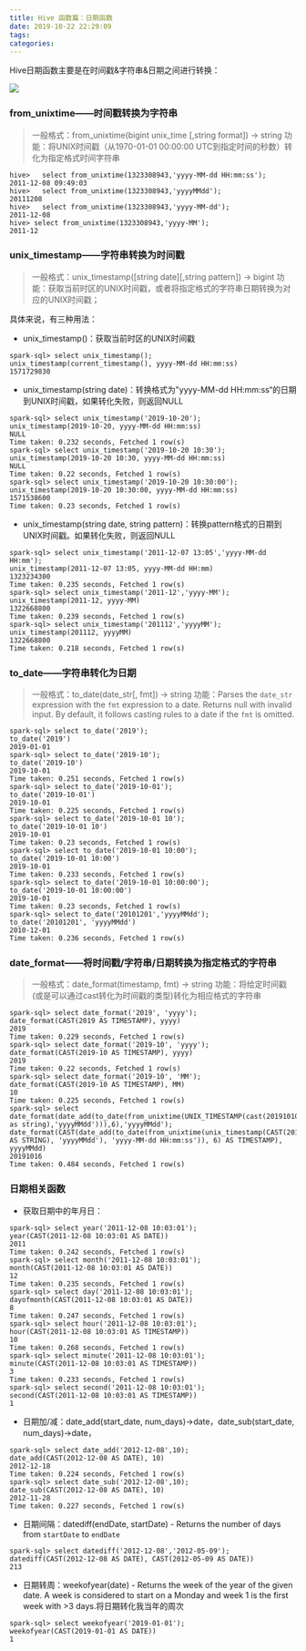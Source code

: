 ```yaml
---
title: Hive 函数篇：日期函数
date: 2019-10-22 22:29:09
tags:
categories:
---
```


Hive日期函数主要是在时间戳&字符串&日期之间进行转换：

![](https://likeitea-1257692904.cos.ap-guangzhou.myqcloud.com/liketea_blog/20191022191911.png)


### from_unixtime——时间戳转换为字符串

> 一般格式：from_unixtime(bigint unix_time [,string format]) -> string
> 功能：将UNIX时间戳（从1970-01-01 00:00:00 UTC到指定时间的秒数）转化为指定格式时间字符串

```
hive>   select from_unixtime(1323308943,'yyyy-MM-dd HH:mm:ss');
2011-12-08 09:49:03
hive>   select from_unixtime(1323308943,'yyyyMMdd');
20111208
hive>   select from_unixtime(1323308943,'yyyy-MM-dd');
2011-12-08
hive> select from_unixtime(1323308943,'yyyy-MM');
2011-12
```
   
### unix_timestamp——字符串转换为时间戳

> 一般格式：unix_timestamp([string date][,string pattern]) -> bigint
> 功能：获取当前时区的UNIX时间戳，或者将指定格式的字符串日期转换为对应的UNIX时间戳；

具体来说，有三种用法：

- unix_timestamp()：获取当前时区的UNIX时间戳

```
spark-sql> select unix_timestamp();
unix_timestamp(current_timestamp(), yyyy-MM-dd HH:mm:ss)
1571729830
```

- unix_timestamp(string date)：转换格式为"yyyy-MM-dd HH:mm:ss“的日期到UNIX时间戳，如果转化失败，则返回NULL

```
spark-sql> select unix_timestamp('2019-10-20');
unix_timestamp(2019-10-20, yyyy-MM-dd HH:mm:ss)
NULL
Time taken: 0.232 seconds, Fetched 1 row(s)
spark-sql> select unix_timestamp('2019-10-20 10:30');
unix_timestamp(2019-10-20 10:30, yyyy-MM-dd HH:mm:ss)
NULL
Time taken: 0.22 seconds, Fetched 1 row(s)
spark-sql> select unix_timestamp('2019-10-20 10:30:00');
unix_timestamp(2019-10-20 10:30:00, yyyy-MM-dd HH:mm:ss)
1571538600
Time taken: 0.23 seconds, Fetched 1 row(s)
```
   
- unix_timestamp(string date, string pattern)：转换pattern格式的日期到UNIX时间戳。如果转化失败，则返回NULL

```
spark-sql> select unix_timestamp('2011-12-07 13:05','yyyy-MM-dd HH:mm');
unix_timestamp(2011-12-07 13:05, yyyy-MM-dd HH:mm)
1323234300
Time taken: 0.235 seconds, Fetched 1 row(s)
spark-sql> select unix_timestamp('2011-12','yyyy-MM');
unix_timestamp(2011-12, yyyy-MM)
1322668800
Time taken: 0.239 seconds, Fetched 1 row(s)
spark-sql> select unix_timestamp('201112','yyyyMM');
unix_timestamp(201112, yyyyMM)
1322668800
Time taken: 0.218 seconds, Fetched 1 row(s)
```
   
### to_date——字符串转化为日期

> 一般格式：to_date(date_str[, fmt]) -> string
> 功能：Parses the `date_str` expression with the `fmt` expression to a date. Returns null with invalid input. By default, it follows casting rules to a date if the `fmt` is omitted.

```
spark-sql> select to_date('2019');
to_date('2019')
2019-01-01
spark-sql> select to_date('2019-10');
to_date('2019-10')
2019-10-01
Time taken: 0.251 seconds, Fetched 1 row(s)
spark-sql> select to_date('2019-10-01');
to_date('2019-10-01')
2019-10-01
Time taken: 0.225 seconds, Fetched 1 row(s)
spark-sql> select to_date('2019-10-01 10');
to_date('2019-10-01 10')
2019-10-01
Time taken: 0.23 seconds, Fetched 1 row(s)
spark-sql> select to_date('2019-10-01 10:00');
to_date('2019-10-01 10:00')
2019-10-01
Time taken: 0.233 seconds, Fetched 1 row(s)
spark-sql> select to_date('2019-10-01 10:00:00');
to_date('2019-10-01 10:00:00')
2019-10-01
Time taken: 0.23 seconds, Fetched 1 row(s)
spark-sql> select to_date('20101201','yyyyMMdd');
to_date('20101201', 'yyyyMMdd')
2010-12-01
Time taken: 0.236 seconds, Fetched 1 row(s)
```
   
### date_format——将时间戳/字符串/日期转换为指定格式的字符串

> 一般格式：date_format(timestamp, fmt) -> string
> 功能：将给定时间戳(或是可以通过cast转化为时间戳的类型)转化为相应格式的字符串

```
spark-sql> select date_format('2019', 'yyyy');
date_format(CAST(2019 AS TIMESTAMP), yyyy)
2019
Time taken: 0.229 seconds, Fetched 1 row(s)
spark-sql> select date_format('2019-10', 'yyyy');
date_format(CAST(2019-10 AS TIMESTAMP), yyyy)
2019
Time taken: 0.22 seconds, Fetched 1 row(s)
spark-sql> select date_format('2019-10', 'MM');
date_format(CAST(2019-10 AS TIMESTAMP), MM)
10
Time taken: 0.225 seconds, Fetched 1 row(s)
spark-sql> select date_format(date_add(to_date(from_unixtime(UNIX_TIMESTAMP(cast(20191010 as string),'yyyyMMdd'))),6),'yyyyMMdd');
date_format(CAST(date_add(to_date(from_unixtime(unix_timestamp(CAST(20191010 AS STRING), 'yyyyMMdd'), 'yyyy-MM-dd HH:mm:ss')), 6) AS TIMESTAMP), yyyyMMdd)
20191016
Time taken: 0.484 seconds, Fetched 1 row(s)
```

### 日期相关函数

- 获取日期中的年月日：

```
spark-sql> select year('2011-12-08 10:03:01');
year(CAST(2011-12-08 10:03:01 AS DATE))
2011
Time taken: 0.242 seconds, Fetched 1 row(s)
spark-sql> select month('2011-12-08 10:03:01');
month(CAST(2011-12-08 10:03:01 AS DATE))
12
Time taken: 0.235 seconds, Fetched 1 row(s)
spark-sql> select day('2011-12-08 10:03:01');
dayofmonth(CAST(2011-12-08 10:03:01 AS DATE))
8
Time taken: 0.247 seconds, Fetched 1 row(s)
spark-sql> select hour('2011-12-08 10:03:01');
hour(CAST(2011-12-08 10:03:01 AS TIMESTAMP))
10
Time taken: 0.268 seconds, Fetched 1 row(s)
spark-sql> select minute('2011-12-08 10:03:01');
minute(CAST(2011-12-08 10:03:01 AS TIMESTAMP))
3
Time taken: 0.233 seconds, Fetched 1 row(s)
spark-sql> select second('2011-12-08 10:03:01');
second(CAST(2011-12-08 10:03:01 AS TIMESTAMP))
1
```

- 日期加/减：date_add(start_date, num_days)->date，date_sub(start_date, num_days)->date，


```
spark-sql> select date_add('2012-12-08',10);
date_add(CAST(2012-12-08 AS DATE), 10)
2012-12-18
Time taken: 0.224 seconds, Fetched 1 row(s)
spark-sql> select date_sub('2012-12-08',10);
date_sub(CAST(2012-12-08 AS DATE), 10)
2012-11-28
Time taken: 0.227 seconds, Fetched 1 row(s)
```

- 日期间隔：datediff(endDate, startDate) - Returns the number of days from `startDate` to `endDate`

```
spark-sql> select datediff('2012-12-08','2012-05-09');
datediff(CAST(2012-12-08 AS DATE), CAST(2012-05-09 AS DATE))
213
```
   
- 日期转周：weekofyear(date) - Returns the week of the year of the given date. A week is considered to start on a Monday and week 1 is the first week with >3 days.将日期转化我当年的周次

```
spark-sql> select weekofyear('2019-01-01');
weekofyear(CAST(2019-01-01 AS DATE))
1
```
